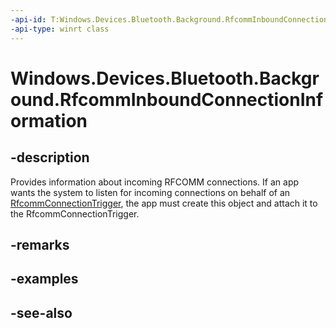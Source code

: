 ```yaml
---
-api-id: T:Windows.Devices.Bluetooth.Background.RfcommInboundConnectionInformation
-api-type: winrt class
---
```


<!-- Class syntax.
public class RfcommInboundConnectionInformation : Windows.Devices.Bluetooth.Background.IRfcommInboundConnectionInformation
-->

# Windows.Devices.Bluetooth.Background.RfcommInboundConnectionInformation

## -description
Provides information about incoming RFCOMM connections. If an app wants the system to listen for incoming connections on behalf of an [RfcommConnectionTrigger](../windows.applicationmodel.background/rfcommconnectiontrigger.md), the app must create this object and attach it to the RfcommConnectionTrigger.

## -remarks

## -examples

## -see-also

